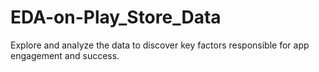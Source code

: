 # EDA-on-Play_Store_Data
Explore and analyze the data to discover key factors responsible for app engagement and success.
